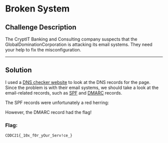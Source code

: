 # Broken System

## Challenge Description
The CryptIT Banking and Consulting company suspects that the GlobalDominationCorporation is attacking its email systems. They need your help to fix the misconfiguration.

---

## Solution

I used a [DNS checker website](https://dnschecker.org/
) to look at the DNS records for the page. Since the problem is with their email systems, we should take a look at the email-related records, such as [SPF](https://en.wikipedia.org/wiki/Sender_Policy_Framework) and [DMARC](https://en.wikipedia.org/wiki/DMARC) records.

The SPF records were unfortunately a red herring:
<!--screenshot-->

However, the DMARC record had the flag!
<!--screenshot-->

### Flag:
```
CDDC21{_10x_f0r_yOur_Serv!ce_}
```
